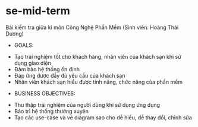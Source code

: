 # se-mid-term
Bài kiểm tra giữa kì môn Công Nghệ Phần Mềm (Sinh viên: Hoàng Thái Dương)

* GOALS:
- Tạo trải nghiệm tốt cho khách hàng, nhân viên của khách sạn khi sử dụng giao diện
- Đảm bảo hệ thống ổn định
- Đáp ứng được đầy đủ yêu cầu của khách sạn
- Nhân viên khách sạn hiểu được tính năng, chức năng của phần mềm

* BUSINESS OBJECTIVES:
- Thu thập trải nghiệm của người dùng khi sử dụng ứng dụng
- Bảo trì hệ thống thường xuyên
- Tạo các use-case và vẽ diagram sao cho dễ hiểu, dễ thay đổi, chỉnh sửa
